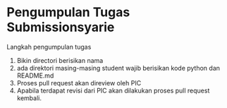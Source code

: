 # Pengumpulan Tugas Submissionsyarie

Langkah pengumpulan tugas
1. Bikin directori berisikan nama
2. ada direktori masing-masing student wajib berisikan kode python dan README.md
3. Proses pull request akan direview oleh PIC
4. Apabila terdapat revisi dari PIC akan dilakukan proses pull request kembali.